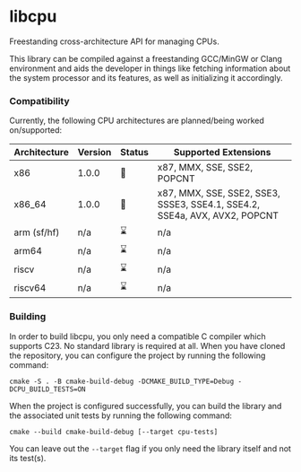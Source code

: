# libcpu

Freestanding cross-architecture API for managing CPUs.

This library can be compiled against a freestanding GCC/MinGW or Clang environment and aids the developer in things like fetching information about the system processor and its features, as well as initializing it accordingly.

### Compatibility

Currently, the following CPU architectures are planned/being worked on/supported:

| Architecture | Version | Status | Supported Extensions                                                       |
|--------------|---------|--------|----------------------------------------------------------------------------|
| x86          | 1.0.0   | 🚧     | x87, MMX, SSE, SSE2, POPCNT                                                |
| x86_64       | 1.0.0   | 🚧     | x87, MMX, SSE, SSE2, SSE3, SSSE3, SSE4.1, SSE4.2, SSE4a, AVX, AVX2, POPCNT |
| arm (sf/hf)  | n/a     | ⌛      | n/a                                                                        |
| arm64        | n/a     | ⌛      | n/a                                                                        |
| riscv        | n/a     | ⌛      | n/a                                                                        |
| riscv64      | n/a     | ⌛      | n/a                                                                        |

### Building

In order to build libcpu, you only need a compatible C compiler which supports C23. No standard library is required at all. When you have cloned the repository, you can configure the project by running the following command:

```shell
cmake -S . -B cmake-build-debug -DCMAKE_BUILD_TYPE=Debug -DCPU_BUILD_TESTS=ON
```

When the project is configured successfully, you can build the library and the associated unit tests by running the following command:

```shell
cmake --build cmake-build-debug [--target cpu-tests]
```

You can leave out the `--target` flag if you only need the library itself and not its test(s).
